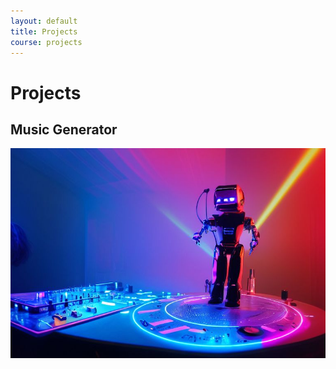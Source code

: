 ```yaml
---
layout: default
title: Projects
course: projects
---
```


# Projects
## Music Generator
<a href="https://www.youtube.com"><img src="images/music-generator.jpeg"></a>

